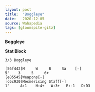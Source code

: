 ```yaml
---
layout: post
title:  "Boggleye"
date:   2020-12-05
source: Wahapedia
tags: [gloomspite-gitz]
---
```


**Boggleye**

**Stat Block**
```
3/3 Boggleye
```

```
[56f442]M     W     B     Sa    [-]
5"    3     5     6+    
[e85545]Weapons[-]
[c6c930]Mesmerising Staff[-]
1"     A:1    H:4+   W:3+   R:-1   D:D3  
```


